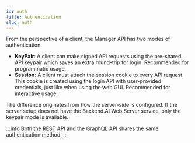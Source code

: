 ```yaml
---
id: auth
title: Authentication
slug: auth
---
```


From the perspective of a client, the Manager API has two modes of authentication:
* **KeyPair**: A client can make signed API requests using the pre-shared API keypair which saves an extra round-trip for login.
  Recommended for programmatic usage.
* **Session**: A client must attach the session cookie to every API request.
  This cookie is created using the login API with user-provided credentials, just like when using the web GUI.
  Recommended for interactive usage.

The difference originates from how the server-side is configured.
If the server setup does not have the Backend.AI Web Server service, only the keypair mode is available.

:::info
Both the REST API and the GraphQL API shares the same authentication method.
:::
